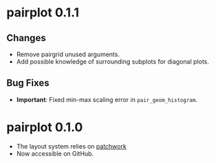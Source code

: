 # pairplot 0.1.1

## Changes

* Remove pairgrid unused arguments.
* Add possible knowledge of surrounding subplots for diagonal plots.

## Bug Fixes

* **Important**: Fixed min-max scaling error in `pair_geom_histogram`.


# pairplot 0.1.0

* The layout system relies on [patchwork](https://patchwork.data-imaginist.com/index.html)
* Now accessible on GitHub.

